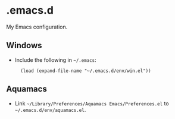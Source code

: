 .emacs.d
========

My Emacs configuration.

Windows
-------

* Include the following in `~/.emacs`:

        (load (expand-file-name "~/.emacs.d/env/win.el"))

Aquamacs
--------

* Link `~/Library/Preferences/Aquamacs Emacs/Preferences.el` to
  `~/.emacs.d/env/aquamacs.el`.
  
